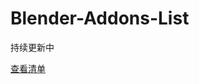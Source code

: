 # Blender-Addons-List
持续更新中

[查看清单](https://github.com/QL-boy/Blender-Addons-List/blob/main/Blender%20%E6%8F%92%E4%BB%B6%E5%88%86%E6%94%AF%E6%B8%85%E5%8D%95.md)
